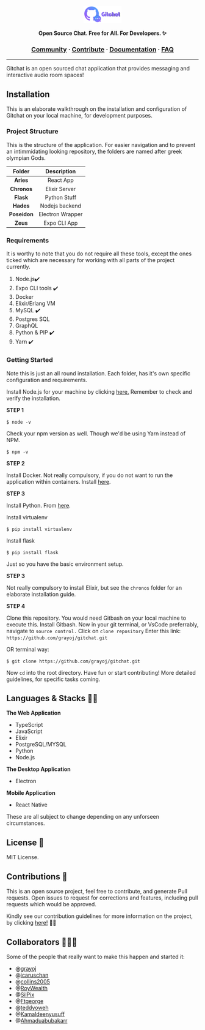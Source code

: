 <a href="https://gitchat.app"><p align="center">
<img width="100" src="gitchat.png"/>
</a>
<p align="center">
<b>Open Source Chat. Free for All. For Developers. ✨</b>
</p>

<h3 align="center">
  <a href="">Community</a>
  <span> · </span>
  <a href="">Contribute</a>
  <span> · </span>
  <a href="">Documentation</a>
  <span> · </span>
  <a href="">FAQ</a>
</h3>

---

Gitchat is an open sourced chat application that provides messaging and interactive audio room spaces!


## Installation


This is an elaborate walkthrough on the installation and configuration of Gitchat on your local machine, for development purposes.

### Project Structure

This is the structure of the application. For easier navigation and to prevent an intimmidating looking repository, the folders are named after greek olympian Gods.

|   Folder    |   Description    |
| :---------: | :--------------: |
|  <b>Aries   |    React App     |
| <b>Chronos  |  Elixir Server   |
|  <b>Flask   |   Python Stuff   |
|  <b>Hades   |  Nodejs backend  |
| <b>Poseidon | Electron Wrapper |
|   <b>Zeus   |   Expo CLI App   |

### Requirements

It is worthy to note that you do not require all these tools, except the ones ticked which are necessary for working with all parts of the project currently.

1. Node.js✔️
2. Expo CLI tools ✔️
3. Docker
4. Elixir/Erlang VM
5. MySQL ✔️
6. Postgres SQL
7. GraphQL
8. Python & PIP ✔️
9. Yarn ✔️

### Getting Started

Note this is just an all round installation. Each folder, has it's own specific configuration and requirements.

Install Node.js for your machine by clicking <a href="http://nodejs.org">here.</a> Remember to check and verify the installation.

<strong>STEP 1</strong>

```shell
$ node -v
```

Check your npm version as well. Though we'd be using Yarn instead of NPM.

```shell
$ npm -v
```

<strong>STEP 2</strong>

Install Docker. Not really compulsory, if you do not want to run the application within containers.
Install <a href="http://docker.org">here</a>.

<strong>STEP 3</strong>

Install Python. From <a href="http://python.org">here</a>.

Install virtualenv

```shell
$ pip install virtualenv
```

Install flask

```shell
$ pip install flask
```

Just so you have the basic environment setup.

<strong>STEP 3</strong>

Not really compulsory to install Elixir, but see the `chronos` folder for an elaborate installation guide.

<strong>STEP 4</strong>

Clone this repository. You would need Gitbash on your local machine to execute this. Install Gitbash.
Now in your git terminal, or VsCode preferrably, navigate to `source control.`
Click on `clone repository`
Enter this link: `https://github.com/grayoj/gitchat.git`

OR terminal way:

```git
$ git clone https://github.com/grayoj/gitchat.git
```

Now `cd` into the root directory. Have fun or start contributing!
More detailed guidelines, for specific tasks coming.

  
## Languages & Stacks 🐱‍🏍

<strong>The Web Application</strong>
- TypeScript
- JavaScript
- Elixir
- PostgreSQL/MYSQL
- Python
- Node.js

<strong>The Desktop Application</strong>
- Electron

<strong>Mobile Application</strong>
- React Native

These are all subject to change depending on any unforseen circumstances. 


## License 🔑
MIT License.
  
  
## Contributions 🎯
This is an open source project, feel free to contribute, and generate Pull requests. Open issues to request for corrections and features, including pull requests which would be approved.

Kindly see our contribution guidelines for more information on the project, by clicking <a href="https://github.com/">here!</a> 🐱‍🏍

  
## Collaborators 👨‍👧‍👧
Some of the people that really want to make this happen and started it:

- @<a href="https://github.com/grayoj">grayoj</a>
- @<a href="https://github.com/icaruschan">icaruschan</a>
- @<a href="https://github.com/collins2005">collins2005</a>
- @<a href="https://github.com/roywealth">RoyWealth</a>
- @<a href="https://github.com/silpix">SilPix</a>
- @<a href="https://github.com/ftgeorge">Ftgeorge</a>
- @<a href="https://github.com/teddyoweh">teddyoweh</a>
- @<a href="https://github.com/kamaldeenyusuff">Kamaldeenyusuff</a>
- @<a href="https://github.com/ahmaduabubakarr">Ahmaduabubakarr</a>
